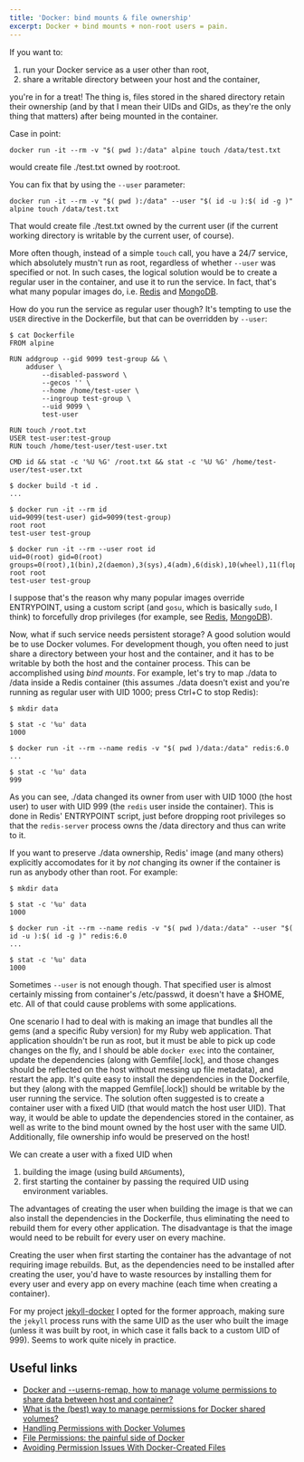 ```yaml
---
title: 'Docker: bind mounts & file ownership'
excerpt: Docker + bind mounts + non-root users = pain.
---
```

If you want to:

1. run your Docker service as a user other than root,
2. share a writable directory between your host and the container,

you're in for a treat!
The thing is, files stored in the shared directory retain their ownership (and
by that I mean their UIDs and GIDs, as they're the only thing that matters)
after being mounted in the container.

Case in point:

    docker run -it --rm -v "$( pwd ):/data" alpine touch /data/test.txt

would create file ./test.txt owned by root:root.

You can fix that by using the `--user` parameter:

    docker run -it --rm -v "$( pwd ):/data" --user "$( id -u ):$( id -g )" alpine touch /data/test.txt

That would create file ./test.txt owned by the current user (if the current
working directory is writable by the current user, of course).

More often though, instead of a simple `touch` call, you have a 24/7 service,
which absolutely mustn't run as root, regardless of whether `--user` was
specified or not.
In such cases, the logical solution would be to create a regular user in the
container, and use it to run the service.
In fact, that's what many popular images do, i.e. [Redis][Redis Dockerfile] and
[MongoDB][MongoDB Dockerfile].

[Redis Dockerfile]: https://github.com/docker-library/redis/blob/cc1b618d51eb5f6bf6e3a03c7842317b38dbd7f9/6.0/Dockerfile#L4
[MongoDB Dockerfile]: https://github.com/docker-library/mongo/blob/5cbf7be9a486932b7e472a39e432c9a444628465/4.2/Dockerfile#L4

How do you run the service as regular user though?
It's tempting to use the `USER` directive in the Dockerfile, but that can be
overridden by `--user`:

    $ cat Dockerfile
    FROM alpine
    
    RUN addgroup --gid 9099 test-group && \
        adduser \
            --disabled-password \
            --gecos '' \
            --home /home/test-user \
            --ingroup test-group \
            --uid 9099 \
            test-user
    
    RUN touch /root.txt
    USER test-user:test-group
    RUN touch /home/test-user/test-user.txt
    
    CMD id && stat -c '%U %G' /root.txt && stat -c '%U %G' /home/test-user/test-user.txt

    $ docker build -t id .
    ...

    $ docker run -it --rm id
    uid=9099(test-user) gid=9099(test-group)
    root root
    test-user test-group

    $ docker run -it --rm --user root id
    uid=0(root) gid=0(root) groups=0(root),1(bin),2(daemon),3(sys),4(adm),6(disk),10(wheel),11(floppy),20(dialout),26(tape),27(video)
    root root
    test-user test-group

I suppose that's the reason why many popular images override ENTRYPOINT, using
a custom script (and `gosu`, which is basically `sudo`, I think) to forcefully
drop privileges (for example, see [Redis][Redis entrypoint],
[MongoDB][MongoDB entrypoint]).

[Redis entrypoint]: https://github.com/docker-library/redis/blob/cc1b618d51eb5f6bf6e3a03c7842317b38dbd7f9/6.0/docker-entrypoint.sh#L11
[MongoDB entrypoint]: https://github.com/docker-library/mongo/blob/5cbf7be9a486932b7e472a39e432c9a444628465/4.2/docker-entrypoint.sh#L12

Now, what if such service needs persistent storage?
A good solution would be to use Docker volumes.
For development though, you often need to just share a directory between your
host and the container, and it has to be writable by both the host and the
container process.
This can be accomplished using _bind mounts_.
For example, let's try to map ./data to /data inside a Redis container (this
assumes ./data doesn't exist and you're running as regular user with UID 1000;
press Ctrl+C to stop Redis):

    $ mkdir data

    $ stat -c '%u' data
    1000

    $ docker run -it --rm --name redis -v "$( pwd )/data:/data" redis:6.0
    ...

    $ stat -c '%u' data
    999

As you can see, ./data changed its owner from user with UID 1000 (the host
user) to user with UID 999 (the `redis` user inside the container).
This is done in Redis' ENTRYPOINT script, just before dropping root privileges
so that the `redis-server` process owns the /data directory and thus can write
to it.

If you want to preserve ./data ownership, Redis' image (and many others)
explicitly accomodates for it by _not_ changing its owner if the container is
run as anybody other than root.
For example:

    $ mkdir data

    $ stat -c '%u' data
    1000

    $ docker run -it --rm --name redis -v "$( pwd )/data:/data" --user "$( id -u ):$( id -g )" redis:6.0
    ...

    $ stat -c '%u' data
    1000

Sometimes `--user` is not enough though.
That specified user is almost certainly missing from container's /etc/passwd,
it doesn't have a $HOME, etc.
All of that could cause problems with some applications.

One scenario I had to deal with is making an image that bundles all the gems
(and a specific Ruby version) for my Ruby web application.
That application shouldn't be run as root, but it must be able to pick up code
changes on the fly, and I should be able `docker exec` into the container,
update the dependencies (along with Gemfile[.lock], and those changes should be
reflected on the host without messing up file metadata), and restart the app.
It's quite easy to install the dependencies in the Dockerfile, but they (along
with the mapped Gemfile[.lock]) should be writable by the user running the
service.
The solution often suggested is to create a container user with a fixed UID
(that would match the host user UID).
That way, it would be able to update the dependencies stored in the container,
as well as write to the bind mount owned by the host user with the same UID.
Additionally, file ownership info would be preserved on the host!

We can create a user with a fixed UID when

1. building the image (using build `ARG`uments),
2. first starting the container by passing the required UID using environment
variables.

The advantages of creating the user when building the image is that we can also
install the dependencies in the Dockerfile, thus eliminating the need to
rebuild them for every other application.
The disadvantage is that the image would need to be rebuilt for every user on
every machine.

Creating the user when first starting the container has the advantage of not
requiring image rebuilds.
But, as the dependencies need to be installed after creating the user, you'd
have to waste resources by installing them for every user and every app on
every machine (each time when creating a container).

For my project [jekyll-docker] I opted for the former approach, making sure the
`jekyll` process runs with the same UID as the user who built the image (unless
it was built by root, in which case it falls back to a custom UID of 999).
Seems to work quite nicely in practice.

[jekyll-docker]: https://github.com/egor-tensin/jekyll-docker/tree/7d1824a5fac0ed483bc49209bbd89f564a7bcefe

Useful links
------------

* [Docker and \-\-userns-remap, how to manage volume permissions to share data between host and container?](https://stackoverflow.com/q/35291520/514684)
* [What is the (best) way to manage permissions for Docker shared volumes?](https://stackoverflow.com/q/23544282/514684)
* [Handling Permissions with Docker Volumes](https://denibertovic.com/posts/handling-permissions-with-docker-volumes/)
* [File Permissions: the painful side of Docker](https://blog.gougousis.net/file-permissions-the-painful-side-of-docker/)
* [Avoiding Permission Issues With Docker-Created Files](https://vsupalov.com/docker-shared-permissions/)
